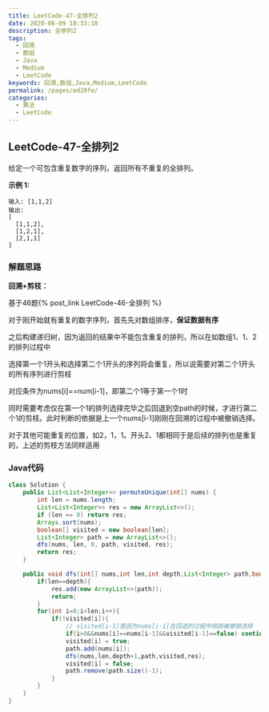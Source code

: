 ```yaml
---
title: LeetCode-47-全排列2
date: 2020-06-09 18:33:18
description: 全排列2
tags: 
  - 回溯
  - 数组
  - Java
  - Medium
  - LeetCode
keywords: 回溯,数组,Java,Medium,LeetCode
permalink: /pages/ed20fe/
categories: 
  - 算法
  - LeetCode
---
```


## LeetCode-47-全排列2

给定一个可包含重复数字的序列，返回所有不重复的全排列。

 <!--more-->

**示例 1:**

```
输入: [1,1,2]
输出:
[
  [1,1,2],
  [1,2,1],
  [2,1,1]
]
```

### 解题思路

**回溯+剪枝：**

基于46题{% post_link LeetCode-46-全排列 %}

对于刚开始就有重复的数字序列，首先先对数组排序，**保证数据有序**

之后构建递归树，因为返回的结果中不能包含重复的排列，所以在如数组1、1、2的排列过程中

选择第一个1开头和选择第二个1开头的序列将会重复，所以说需要对第二个1开头的所有序列进行剪枝

对应条件为nums[i]==num[i-1]，即第二个1等于第一个1时

同时需要考虑仅在第一个1的排列选择完毕之后回退到空path的时候，才进行第二个1的剪枝。此时判断的依据是上一个nums[i-1]刚刚在回溯的过程中被撤销选择。

对于其他可能重复的位置，如2，1，1。开头2、1都相同于是后续的排列也是重复的，上述的剪枝方法同样适用

### Java代码

```java
class Solution {
    public List<List<Integer>> permuteUnique(int[] nums) {
        int len = nums.length;
        List<List<Integer>> res = new ArrayList<>();
        if (len == 0) return res;
        Arrays.sort(nums);
        boolean[] visited = new boolean[len];
        List<Integer> path = new ArrayList<>();
        dfs(nums, len, 0, path, visited, res);
        return res;
    }

    public void dfs(int[] nums,int len,int depth,List<Integer> path,boolean[] visited,List<List<Integer>> res){
        if(len==depth){
            res.add(new ArrayList<>(path));
            return;
        }
        for(int i=0;i<len;i++){
            if(!visited[i]){
                // visited[i-1]是因为nums[i-1]在回退的过程中刚刚被撤销选择
                if(i>0&&nums[i]==nums[i-1]&&visited[i-1]==false) continue;
                visited[i] = true;
                path.add(nums[i]);
                dfs(nums,len,depth+1,path,visited,res);
                visited[i] = false;
                path.remove(path.size()-1);
            }
        }
    }
}
```

